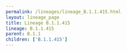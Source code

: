 ```yaml
---
permalink: /lineages/lineage_B.1.1.415.html
layout: lineage_page
title: Lineage B.1.1.415
lineage: B.1.1.415
parent: B.1.1
children: ['B.1.1.415']
---
```

